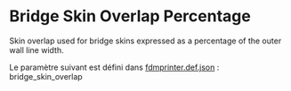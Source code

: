 # Bridge Skin Overlap Percentage

Skin overlap used for bridge skins expressed as a percentage of the outer wall line width.

Le paramètre suivant est défini dans [fdmprinter.def.json](https://github.com/smartavionics/Cura/blob/mb-master/resources/definitions/fdmprinter.def.json) : bridge_skin_overlap